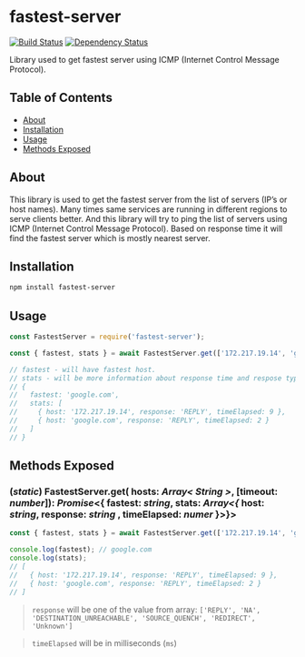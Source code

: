 # fastest-server

[![Build Status](https://travis-ci.com/dhineshpandiyan/fastest-server.svg?branch=master)](https://travis-ci.com/dhineshpandiyan/fastest-server)
[![Dependency Status](https://david-dm.org/dhineshpandiyan/fastest-server.svg?style=flat-square)](https://david-dm.org/dhineshpandiyan/fastest-server)

Library used to get fastest server using ICMP (Internet Control Message Protocol).

## Table of Contents

- [About](#about)
- [Installation](#installation)
- [Usage](#usage)
- [Methods Exposed](#methods-exposed)

## About

This library is used to get the fastest server from the list of servers (IP’s or host names). Many times same services are running in different regions to serve clients better. And this library will try to ping the list of servers using ICMP (Internet Control Message Protocol). Based on response time it will find the fastest server which is mostly nearest server.

## Installation

```sh
npm install fastest-server
```

## Usage
```javascript
const FastestServer = require('fastest-server');

const { fastest, stats } = await FastestServer.get(['172.217.19.14', 'google.com'])

// fastest - will have fastest host.
// stats - will be more information about response time and respose type.
// {
//   fastest: 'google.com',
//   stats: [
//     { host: '172.217.19.14', response: 'REPLY', timeElapsed: 9 },
//     { host: 'google.com', response: 'REPLY', timeElapsed: 2 }
//   ]
// }
```

## Methods Exposed

### (*static*) FastestServer.get( hosts: *Array< String >*, [timeout: *number*]): *Promise*<{ fastest: *string*, stats: *Array<{* host: *string*, response: *string* , timeElapsed: *numer* }>}>

```javascript
const { fastest, stats } = await FastestServer.get(['172.217.19.14', 'google.com'], 5000);

console.log(fastest); // google.com
console.log(stats);
// [
//   { host: '172.217.19.14', response: 'REPLY', timeElapsed: 9 },
//   { host: 'google.com', response: 'REPLY', timeElapsed: 2 }
// ]
```

> `response` will be one of the value from array: `['REPLY', 'NA',  'DESTINATION_UNREACHABLE', 'SOURCE_QUENCH', 'REDIRECT', 'Unknown']`

> `timeElapsed` will be in milliseconds (`ms`)
